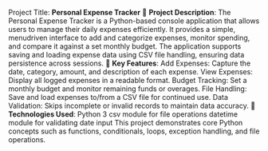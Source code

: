 Project Title: **Personal Expense Tracker**
📄 **Project Description**:
The Personal Expense Tracker is a Python-based console application that allows
users to manage their daily expenses efficiently. It provides a simple, menudriven interface to add and categorize expenses, monitor spending, and compare
it against a set monthly budget. The application supports saving and loading
expense data using CSV file handling, ensuring data persistence across sessions.
🔧 **Key Features**:
Add Expenses: Capture the date, category, amount, and description of each
expense.
View Expenses: Display all logged expenses in a readable format.
Budget Tracking: Set a monthly budget and monitor remaining funds or overages.
File Handling: Save and load expenses to/from a CSV file for continued use.
Data Validation: Skips incomplete or invalid records to maintain data accuracy.
🧰 **Technologies Used**:
Python 3
csv module for file operations
datetime module for validating date input
This project demonstrates core Python concepts such as functions, conditionals,
loops, exception handling, and file operations.
